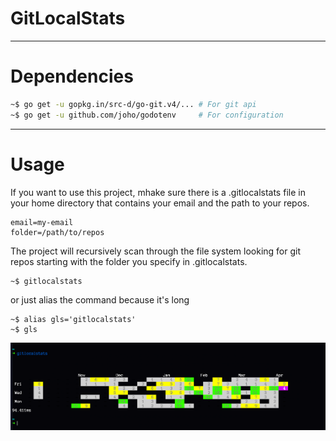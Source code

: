 
# GitLocalStats

--------------------

# Dependencies

```sh
~$ go get -u gopkg.in/src-d/go-git.v4/... # For git api
~$ go get -u github.com/joho/godotenv     # For configuration
```

--------------------

# Usage

If you want to use this project, mhake sure there is a .gitlocalstats file in your home directory that contains
your email and the path to your repos.

```
email=my-email
folder=/path/to/repos
```

The project will recursively scan through the file system looking for git repos starting with the
folder you specify in .gitlocalstats. 

```
~$ gitlocalstats
```

or just alias the command because it's long

```
~$ alias gls='gitlocalstats'
~$ gls
```

![demo](screenshots/demo.png)
